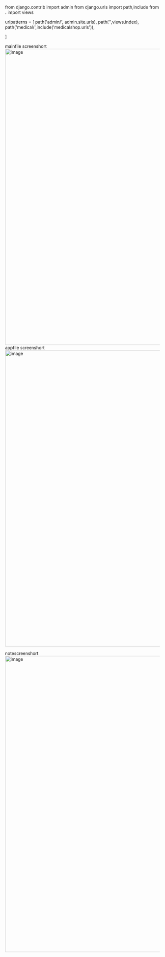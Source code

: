 
from django.contrib import admin
from django.urls import path,include
from . import views

urlpatterns = [
    path('admin/', admin.site.urls),
    path('',views.index),
    path('medical/',include('medicalshop.urls')),
     

]

mainfile screenshort
<img width="960" alt="image" src="https://github.com/user-attachments/assets/bcd37358-f35e-4f05-b330-5f2f47f4198e">
appfile screenshort
<img width="960" alt="image" src="https://github.com/user-attachments/assets/cb8c07a6-848a-400e-ac36-68e6cc332fde">

notescreenshort
<img width="960" alt="image" src="https://github.com/user-attachments/assets/fe37c9d6-a46a-42ee-b721-10c96296df03">


